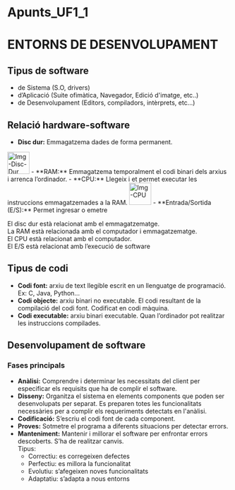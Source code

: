 # Apunts_UF1_1

# ENTORNS DE DESENVOLUPAMENT

## Tipus de software
  - de Sistema (S.O, drivers)
  - d’Aplicació (Suite ofimàtica, Navegador, Edició d'imatge, etc..)
  - de Desenvolupament (Editors, compiladors, intèrprets, etc...)

## Relació hardware-software
  - **Disc dur:** Emmagatzema dades de forma permanent.  
  <img src="https://user-images.githubusercontent.com/74070913/98411287-11b16400-2076-11eb-8ff4-13a1315fd11f.jpg" alt="Img-Disc-Dur" width="50"/>  
  - **RAM:** Emmagatzema temporalment el codi binari dels arxius i arrenca l’ordinador.
  - **CPU:** Llegeix i et permet executar les instruccions emmagatzemades a la RAM.  
  <img src="https://user-images.githubusercontent.com/74070913/98577141-ce483700-22bb-11eb-827d-093e06233815.jpg" alt="Img-CPU" width="50"/>  
  - **Entrada/Sortida (E/S):** Permet ingresar o emetre 
  
El disc dur està relacionat amb el emmagatzematge.  
La RAM està relacionada amb el computador i emmagatzematge.  
El CPU està relacionat amb el computador.  
El E/S està relacionat amb l’execució de software  

## Tipus de codi
  - **Codi font:** arxiu de text llegible escrit en un llenguatge de programació. 
    Ex: C, Java, Python...
  - **Codi objecte:** arxiu binari no executable. El codi resultant de la compilació del codi font. Codificat en codi màquina.
  - **Codi executable:** arxiu binari executable. Quan l’ordinador pot realitzar les instruccions compilades.

## Desenvolupament de software
### Fases principals
  - **Anàlisi:** Comprendre i determinar les necessitats del client per especificar els requisits que ha de complir el software.
  - **Disseny:** Organitza el sistema en elements components que poden ser desenvolupats per separat. Es preparen totes les funcionalitats necessàries per a complir els requeriments detectats en l'anàlisi.
  - **Codificació:** S’escriu el codi font de cada component.
  - **Proves:** Sotmetre el programa a diferents situacions per detectar errors.
  - **Manteniment:** Mantenir i millorar el software per enfrontar errors descoberts. S’ha de realitzar canvis.  
  Tipus:
      - Correctiu: es corregeixen defectes
      - Perfectiu: es millora la funcionalitat
      - Evolutiu: s’afegeixen noves funcionalitats
      - Adaptatiu: s’adapta a nous entorns
